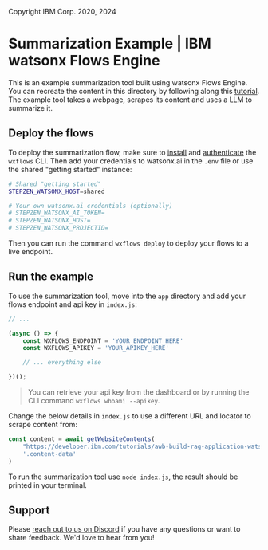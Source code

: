 Copyright IBM Corp. 2020, 2024

# Summarization Example | IBM watsonx Flows Engine

This is an example summarization tool built using watsonx Flows Engine. You can recreate the content in this directory by following along this [tutorial](https://developer.ibm.com/tutorials/awb-build-web-page-summarization-tool-watsonx-ai-flows-engine). The example tool takes a webpage, scrapes its content and uses a LLM to summarize it.

## Deploy the flows

To deploy the summarization flow, make sure to [install](https://watzen.ibm.stepzen.com/docs/installation) and [authenticate](https://watzen.ibm.stepzen.com/docs/authentication) the `wxflows` CLI. Then add your credentials to watsonx.ai in the `.env` file or use the shared "getting started" instance:

```bash
# Shared "getting started"
STEPZEN_WATSONX_HOST=shared

# Your own watsonx.ai credentials (optionally)
# STEPZEN_WATSONX_AI_TOKEN=
# STEPZEN_WATSONX_HOST=
# STEPZEN_WATSONX_PROJECTID=
```

Then you can run the command `wxflows deploy` to deploy your flows to a live endpoint.

## Run the example

To use the summarization tool, move into the `app` directory and add your flows endpoint and api key in `index.js`:

```js
// ...

(async () => {
    const WXFLOWS_ENDPOINT = 'YOUR_ENDPOINT_HERE'
    const WXFLOWS_APIKEY = 'YOUR_APIKEY_HERE'

    // ... everything else

})();
```

> You can retrieve your api key from the dashboard or by running the CLI command `wxflows whoami --apikey`.

Change the below details in `index.js` to use a different URL and locator to scrape content from:

```js
const content = await getWebsiteContents(
    "https://developer.ibm.com/tutorials/awb-build-rag-application-watsonx-ai-flows-engine/",
    '.content-data'
)
```

To run the summarization tool use `node index.js`, the result should be printed in your terminal.

## Support

Please [reach out to us on Discord](https://discord.com/invite/NzCQQWm7Xs) if you have any questions or want to share feedback. We'd love to hear from you!
